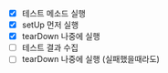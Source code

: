 - [x] 테스트 메소드 실행
- [x] setUp 먼저 실행
- [x] tearDown 나중에 실행
- [ ] 테스트 결과 수집
- [ ] tearDown 나중에 실행 (실패했을때라도)
